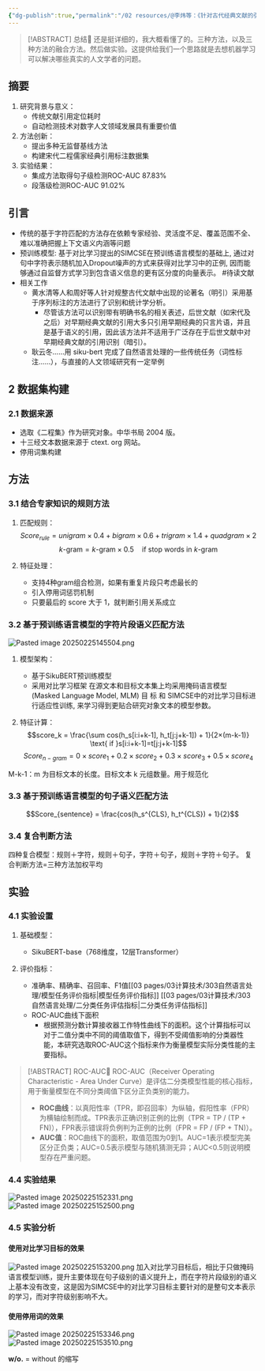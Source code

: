```yaml
---
{"dg-publish":true,"permalink":"/02 resources/@李炜等：《针对古代经典文献的引用查找问题的数据构建与匹配方法》/","created":"2025-02-25T13:03:25.940+08:00","updated":"2025-03-01T17:24:54.215+08:00"}
---
```


> [!ABSTRACT] 总结📔
>  还是挺详细的，我大概看懂了的。三种方法，以及三种方法的融合方法。然后做实验。这提供给我们一个思路就是去想机器学习可以解决哪些真实的人文学者的问题。
## 摘要
1. 研究背景与意义：
   - 传统文献引用定位耗时
   - 自动检测技术对数字人文领域发展具有重要价值
2. 方法创新：
   - 提出多种无监督基线方法
   - 构建宋代二程儒家经典引用标注数据集
3. 实验结果：
   - 集成方法取得句子级检测ROC-AUC 87.83%
   - 段落级检测ROC-AUC 91.02%
## 引言
- 传统的基于字符匹配的方法存在依赖专家经验、灵活度不足、覆盖范围不全、难以准确把握上下文语义内涵等问题
- 预训练模型: 基于对比学习提出的SIMCSE在预训练语言模型的基础上, 通过对句中字符表示随机加入Dropout噪声的方式来获得对比学习中的正例, 因而能够通过自监督方式学习到包含语义信息的更有区分度的向量表示。 #待读文献 
- 相关工作 
	- 黄水清等人和周好等人针对规整古代文献中出现的论著名（明引）采用基于序列标注的方法进行了识别和统计学分析。
		- 尽管该方法可以识别带有明确书名的相关表述，后世文献（如宋代及之后）对早期经典文献的引用大多只引用早期经典的只言片语，并且是基于语义的引用，因此该方法并不适用于广泛存在于后世文献中对早期经典文献的引用识别（暗引）。
	- 耿云冬……用 siku-bert 完成了自然语言处理的一些传统任务（词性标注……），与直接的人文领域研究有一定举例

## 2 数据集构建
### 2.1 数据来源
-   选取《二程集》作为研究对象。中华书局 2004 版。
-   十三经文本数据来源于 ctext. org 网站。
- 停用词集构建

## 方法
### 3.1 结合专家知识的规则方法

1. 匹配规则：
   $$Score_{rule} = unigram×0.4 + bigram×0.6 + trigram×1.4 + quadgram×2$$
   $$k\text{-gram} = k\text{-gram}×0.5 \quad \text{if stop words in } k\text{-gram}$$

2. 特征处理：
   - 支持4种gram组合检测，如果有重复片段只考虑最长的
   - 引入停用词惩罚机制
   - 只要最后的 score 大于 1，就判断引用关系成立

### 3.2 基于预训练语言模型的字符片段语义匹配方法

![Pasted image 20250225145504.png](/img/user/09%20settings/Z%20attachment/Pasted%20image%2020250225145504.png)

1. 模型架构：
   - 基于SikuBERT预训练模型
   - 采用对比学习框架 在源文本和目标文本集上均采用掩码语言模型 (Masked Language Model, MLM) 目 标 和 SIMCSE中的对比学习目标进行适应性训练, 来学习得到更贴合研究对象文本的模型参数。

2. 特征计算：
   $$score_k = \frac{\sum cos(h_s[i:i+k-1], h_t[j:j+k-1]) + 1}{2×(m-k-1)} \text{ if }s[i:i+k-1]=t[j:j+k-1]$$
   $$Score_{n-gram} = 0×score_1 + 0.2×score_2 + 0.3×score_3 + 0.5×score_4 $$

M-k-1：m 为目标文本的长度。目标文本 k 元组数量。用于规范化

### 3.3 基于预训练语言模型的句子语义匹配方法

$$Score_{sentence} = \frac{cos(h_s^{CLS}, h_t^{CLS}) + 1}{2}$$
### 3.4 复合判断方法 
四种复合模型：规则＋字符，规则＋句子，字符＋句子，规则＋字符＋句子。
复合判断方法=三种方法加权平均
## 实验
### 4.1 实验设置
1. 基础模型：
   - SikuBERT-base（768维度，12层Transformer）

2. 评价指标：
   - 准确率、精确率、召回率、F1值[[03 pages/03计算技术/303自然语言处理/模型任务评价指标\|模型任务评价指标]] [[03 pages/03计算技术/303自然语言处理/二分类任务评估指标\|二分类任务评估指标]]
   - ROC-AUC曲线下面积
      - 根据预测分数计算接收器工作特性曲线下的面积。这个计算指标可以对于二值分类中不同的阈值取值下，得到不受阈值影响的分类器性能，本研究选取ROC-AUC这个指标来作为衡量模型实际分类性能的主要指标。
> [!ABSTRACT] ROC-AUC📔
>  ROC-AUC（Receiver Operating Characteristic - Area Under Curve）是评估二分类模型性能的核心指标，用于衡量模型在不同分类阈值下区分正负类别的能力。
>  - **ROC曲线**：以真阳性率（TPR，即召回率）为纵轴，假阳性率（FPR）为横轴绘制而成。TPR表示正确识别正例的比例（TPR = TP / (TP + FN)），FPR表示错误将负例判为正例的比例（FPR = FP / (FP + TN)）。
>  - **AUC值**：ROC曲线下的面积，取值范围为0到1。AUC=1表示模型完美区分正负类；AUC=0.5表示模型与随机猜测无异；AUC<0.5则说明模型存在严重问题。

### 4.4 实验结果
![Pasted image 20250225152331.png](/img/user/09%20settings/Z%20attachment/Pasted%20image%2020250225152331.png)
![Pasted image 20250225152500.png](/img/user/09%20settings/Z%20attachment/Pasted%20image%2020250225152500.png)
### 4.5 实验分析 
#### 使用对比学习目标的效果
![Pasted image 20250225153200.png](/img/user/09%20settings/Z%20attachment/Pasted%20image%2020250225153200.png)
加入对比学习目标后，相比于只做掩码语言模型训练，提升主要体现在句子级别的语义提升上，而在字符片段级别的语义上基本没有改变，这是因为SIMCSE中的对比学习目标主要针对的是整句文本表示的学习，而对字符级别影响不大。
#### 使用停用词的效果
![Pasted image 20250225153346.png](/img/user/09%20settings/Z%20attachment/Pasted%20image%2020250225153346.png)
![Pasted image 20250225153510.png](/img/user/09%20settings/Z%20attachment/Pasted%20image%2020250225153510.png)

**w/o.** = without 的缩写
